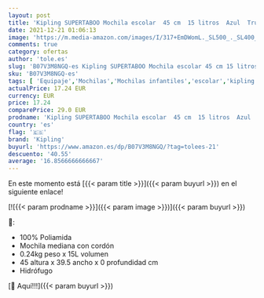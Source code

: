 ```yaml
---
layout: post
title: 'Kipling SUPERTABOO Mochila escolar  45 cm  15 litros  Azul  True Blue Tonal '
date: 2021-12-21 01:06:13
image: 'https://m.media-amazon.com/images/I/317+EmDWomL._SL500_._SL400_.jpg'
comments: true
category: ofertas
author: 'tole.es'
slug: 'B07V3M8NGQ-es Kipling SUPERTABOO Mochila escolar 45 cm 15 litros Azul...'
sku: 'B07V3M8NGQ-es'
tags: [ 'Equipaje','Mochilas','Mochilas infantiles','escolar','kipling','mochila', ]
actualPrice: 17.24 EUR
currency: EUR
price: 17.24
comparePrice: 29.0 EUR
prodname: 'Kipling SUPERTABOO Mochila escolar  45 cm  15 litros  Azul  True Blue Tonal '
country: 'es'
flag: '🇪🇸'
brand: 'Kipling'
buyurl: 'https://www.amazon.es/dp/B07V3M8NGQ/?tag=tolees-21'
descuento: '40.55'
average: '16.8566666666667'
---
```


En este momento está [{{< param title >}}]({{< param buyurl >}}) en el siguiente enlace!

[![{{< param prodname >}}]({{< param image >}})]({{< param buyurl >}})

🔎:

- 100% Poliamida
- Mochila mediana con cordón
- 0.24kg peso x 15L volumen
- 45 altura x 39.5 ancho x 0 profundidad cm
- Hidrófugo

[🛒 Aquí!!!]({{< param buyurl >}})
